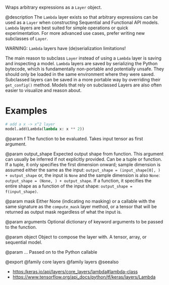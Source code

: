Wraps arbitrary expressions as a `Layer` object.

@description
The `Lambda` layer exists so that arbitrary expressions can be used
as a `Layer` when constructing Sequential
and Functional API models. `Lambda` layers are best suited for simple
operations or quick experimentation. For more advanced use cases,
prefer writing new subclasses of `Layer`.

WARNING: `Lambda` layers have (de)serialization limitations!

The main reason to subclass `Layer` instead of using a
`Lambda` layer is saving and inspecting a model. `Lambda` layers
are saved by serializing the Python bytecode, which is fundamentally
non-portable and potentially unsafe.
They should only be loaded in the same environment where
they were saved. Subclassed layers can be saved in a more portable way
by overriding their `get_config()` method. Models that rely on
subclassed Layers are also often easier to visualize and reason about.

# Examples
```python
# add a x -> x^2 layer
model.add(Lambda(lambda x: x ** 2))
```

@param f
The function to be evaluated. Takes input tensor as first
argument.

@param output_shape
Expected output shape from function. This argument
can usually be inferred if not explicitly provided.
Can be a tuple or function. If a tuple, it only specifies
the first dimension onward; sample dimension is assumed
either the same as the input:
`output_shape = (input_shape[0], ) + output_shape` or,
the input is `None` and the sample dimension is also `None`:
`output_shape = (None, ) + output_shape`.
If a function, it specifies the
entire shape as a function of the input shape:
`output_shape = f(input_shape)`.

@param mask
Either None (indicating no masking) or a callable with the same
signature as the `compute_mask` layer method, or a tensor
that will be returned as output mask regardless
of what the input is.

@param arguments
Optional dictionary of keyword arguments to be passed to the
function.

@param object
Object to compose the layer with. A tensor, array, or sequential model.

@param ...
Passed on to the Python callable

@export
@family core layers
@family layers
@seealso
+ <https:/keras.io/api/layers/core_layers/lambda#lambda-class>
+ <https://www.tensorflow.org/api_docs/python/tf/keras/layers/Lambda>
